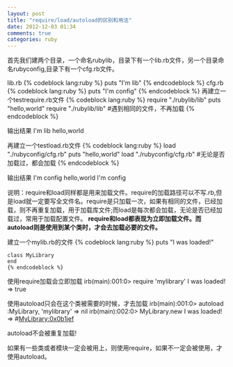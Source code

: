 ```yaml
---
layout: post
title: "require/load/autoload的区别和用法"
date: 2012-12-03 01:34
comments: true
categories: ruby 
---
```

首先我们建两个目录，一个命名rubylib，目录下有一个lib.rb文件，另一个目录命名rubyconfig,目录下有一个cfg.rb文件。

lib.rb
	{% codeblock lang:ruby %}
	puts "I'm lib"
	{% endcodeblock %}
cfg.rb
	{% codeblock lang:ruby %}
	puts "I'm config"
	{% endcodeblock %}
再建立一个testrequire.rb文件
	{% codeblock lang:ruby %}
	require "./rubylib/lib"
	puts "hello,world"
	require "./rubylib/lib" #遇到相同的文件，不再加载
	{% endcodeblock %}
	

输出结果
	I'm lib
	hello,world

再建立一个testload.rb文件
	{% codeblock lang:ruby %}
	load "./rubyconfig/cfg.rb"
	puts "hello,world"
	load "./rubyconfig/cfg.rb" #无论是否加载过，都会加载
	{% endcodeblock %}

输出结果
	I'm config
	hello,world
	I'm config

说明：require和load同样都是用来加载文件。require的加载路径可以不写.rb,但是load就一定要写全文件名。require是只加载一次，如果有相同的文件，已经加载，则不再重复加载，用于加载库文件;而load是每次都会加载，无论是否已经加载过，常用于加载配置文件。
**require和load都表现为立即加载文件。而autoload则是使用到某个类时，才会去加载必要的文件。**


建立一个mylib.rb的文件
	{% codeblock lang:ruby %}
	puts "I was loaded!"

	class MyLibrary
	end
	{% endcodeblock %}

使用require加载会立即加载
	irb(main):001:0> require 'mylibrary'
	I was loaded!
	=> true

使用autoload只会在这个类被需要的时候，才去加载
	irb(main):001:0> autoload :MyLibrary, 'mylibrary'
	=> nil
	irb(main):002:0> MyLibrary.new
	I was loaded!
	=> #<MyLibrary:0x0b1jef>

autoload不会被重复加载!

如果有一些类或者模块一定会被用上，则使用require，如果不一定会被使用，才使用autoload。	


